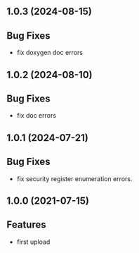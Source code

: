 ## 1.0.3 (2024-08-15)

## Bug Fixes

- fix doxygen doc errors

## 1.0.2 (2024-08-10)

## Bug Fixes

- fix doc errors

## 1.0.1 (2024-07-21)

## Bug Fixes

- fix security register enumeration errors.

## 1.0.0 (2021-07-15)

## Features

- first upload

